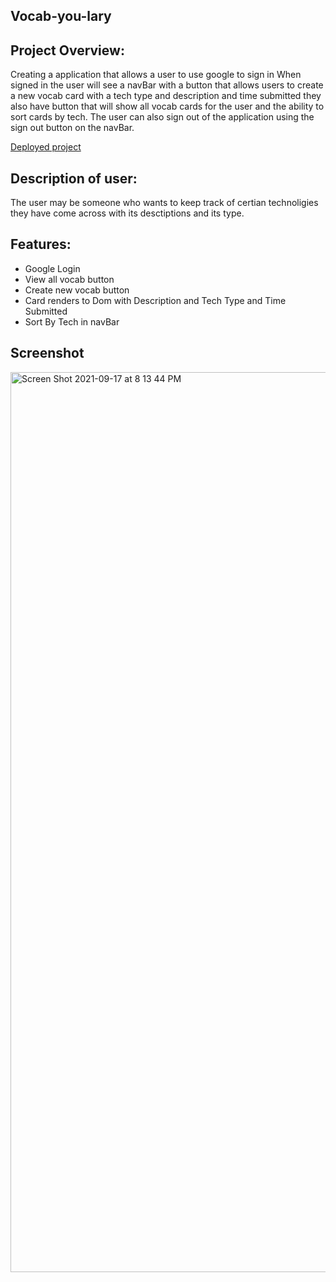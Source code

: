 ## Vocab-you-lary

## Project Overview:
Creating a application that allows a user to use google to sign in
When signed in the user will see a navBar with a button that allows users to create a new vocab card with a tech type and description and time submitted they also have button that will show all vocab cards for the user and the ability to sort cards by tech. The user can also sign out of the application using the sign out button on the navBar.

[Deployed project](https://vocab-you-lary-gs.netlify.app/)

## Description of user:
The user may be someone who wants to keep track of certian technoligies they have come across with its desctiptions and its type.

## Features:
* Google Login
* View all vocab button
* Create new vocab button
* Card renders to Dom with Description and Tech Type and Time Submitted
* Sort By Tech in navBar

## Screenshot
<img width="1440" alt="Screen Shot 2021-09-17 at 8 13 44 PM" src="https://user-images.githubusercontent.com/86996271/133867277-54f5b1db-5d7d-45a3-ac21-113a239495a4.png">

